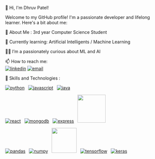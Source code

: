 👋 Hi, I'm Dhruv Patel!

Welcome to my GitHub profile! I'm a passionate developer and lifelong learner. Here's a bit about me:

🔭 About Me : 3rd year Computer Science Student

  🌱 Currently learning: Artificial Intelligents / Machine Learning

  👨‍💻 I’m a passionately curious about ML and AI

  📫 How to reach me:  
  [![linkedin](https://img.icons8.com/?size=30&id=13930&format=png&color=000000)](https://www.linkedin.com/in/dhruv-patel-01960024b)   [![email](https://img.icons8.com/?size=30&id=LPcVDft9Isqt&format=png&color=000000)](https://dhruvrpatel201004@gmail.com)


🚀 Skills and Technologies :
  
  [![python](https://img.icons8.com/?size=40&id=l75OEUJkPAk4&format=png&color=000000)](https://www.python.org/) &nbsp; 
  [![javascript](https://img.icons8.com/?size=40&id=108784&format=png&color=000000)](https://www.javascript.com/) &nbsp; 
  [![java](https://img.icons8.com/?size=40&id=13679&format=png&color=000000)](https://www.java.com/en/) &nbsp; 

  [![react](https://img.icons8.com/external-tal-revivo-color-tal-revivo/40/external-react-a-javascript-library-for-building-user-interfaces-logo-color-tal-revivo.png)](https://react.dev/) &nbsp; 
  [![mongodb](https://img.icons8.com/?size=40&id=74402&format=png&color=000000)](https://www.mongodb.com/) &nbsp; 
  [![express](https://img.icons8.com/?size=40&id=PZQVBAxaueDJ&format=png&color=000000)](https://expressjs.com/) &nbsp; 
  [<img src="https://flask.palletsprojects.com/en/stable/_images/flask-horizontal.png" hieght="40" width="90">](https://flask.palletsprojects.com/en/stable/) &nbsp; 
  
  [![pandas](https://img.icons8.com/?size=40&id=xSkewUSqtErH&format=png&color=000000)](https://pandas.pydata.org/) &nbsp; 
  [![numpy](https://img.icons8.com/?size=40&id=aR9CXyMagKIS&format=png&color=000000)](https://numpy.org/) &nbsp; 
  [<img src="https://camo.githubusercontent.com/dd749c222d8c2520e9595af51d39578b46e22d5190fe5b2f31c01bc32446321e/68747470733a2f2f75706c6f61642e77696b696d656469612e6f72672f77696b6970656469612f636f6d6d6f6e732f302f30352f5363696b69745f6c6561726e5f6c6f676f5f736d616c6c2e737667" hieght="40" width="80">](https://scikit-learn.org/stable/) &nbsp; 
  [![tensorflow](https://img.icons8.com/?size=40&id=n3QRpDA7KZ7P&format=png&color=000000)](https://www.tensorflow.org/) &nbsp; 
  [![keras](https://img.icons8.com/?size=40&id=XcSgtbIpgK6W&format=png&color=FF0000)](https://keras.io/) &nbsp; 
